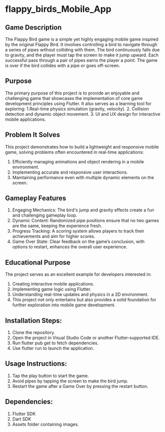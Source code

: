 # flappy_birds_Mobile_App

## Game Description
The Flappy Bird game is a simple yet highly engaging mobile game inspired by the original Flappy Bird. It involves controlling a bird to navigate through a series of pipes without colliding with them. The bird continuously falls due to gravity, and the player must tap the screen to make it jump upward. Each successful pass through a pair of pipes earns the player a point. The game is over if the bird collides with a pipe or goes off-screen.

## Purpose
The primary purpose of this project is to provide an enjoyable and challenging game that showcases the implementation of core game development principles using Flutter. It also serves as a learning tool for exploring:
1.Real-time physics simulation (gravity, velocity).
2. Collision detection and dynamic object movement.
3. UI and UX design for interactive mobile applications.

## Problem It Solves
This project demonstrates how to build a lightweight and responsive mobile game, solving problems often encountered in real-time applications:
1. Efficiently managing animations and object rendering in a mobile environment.
2. Implementing accurate and responsive user interactions.
3. Maintaining performance even with multiple dynamic elements on the screen.

## Gameplay Features
1. Engaging Mechanics: The bird's jump and gravity effects create a fun and challenging gameplay loop.
2. Dynamic Content: Randomized pipe positions ensure that no two games are the same, keeping the experience fresh.
3. Progress Tracking: A scoring system allows players to track their achievements and aim for higher scores.
4. Game Over State: Clear feedback on the game’s conclusion, with options to restart, enhances the overall user experience.

## Educational Purpose
The project serves as an excellent example for developers interested in:
1. Creating interactive mobile applications.
2. Implementing game logic using Flutter.
3. Understanding real-time updates and physics in a 2D environment.
4. This project not only entertains but also provides a solid foundation for further exploration into mobile game development.

## Installation Steps:
1. Clone the repository.
2. Open the project in Visual Studio Code or another Flutter-supported IDE.
3. Run flutter pub get to fetch dependencies.
4. Use flutter run to launch the application.

## Usage Instructions:
1. Tap the play button to start the game.
2. Avoid pipes by tapping the screen to make the bird jump.
3. Restart the game after a Game Over by pressing the restart button.

## Dependencies:
1. Flutter SDK
2. Dart SDK
3. Assets folder containing images.
